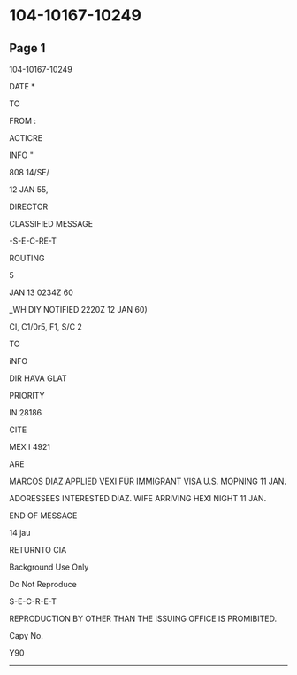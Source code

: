 # 104-10167-10249

## Page 1

104-10167-10249

DATE *

TO

FROM :

ACTICRE

INFO "

808 14/SE/

12 JAN 55,

DIRECTOR

CLASSIFIED MESSAGE

-S-E-C-RE-T

ROUTING

5

JAN 13 0234Z 60

_WH DIY NOTIFIED 2220Z 12 JAN 60)

CI, C1/0r5, F1, S/C 2

TO

iNFO

DIR HAVA GLAT

PRIORITY

IN 28186

CITE

MEX I 4921

ARE

MARCOS DIAZ APPLIED VEXI FÜR IMMIGRANT VISA U.S. MOPNING 11 JAN.

ADORESSEES INTERESTED DIAZ. WIFE ARRIVING HEXI NIGHT 11 JAN.

END OF MESSAGE

14 jau

RETURNTO CIA

Background Use Only

Do Not Reproduce

S-E-C-R-E-T

REPRODUCTION BY OTHER THAN THE ISSUING OFFICE IS PROMIBITED.

Capy No.

Y90

---

